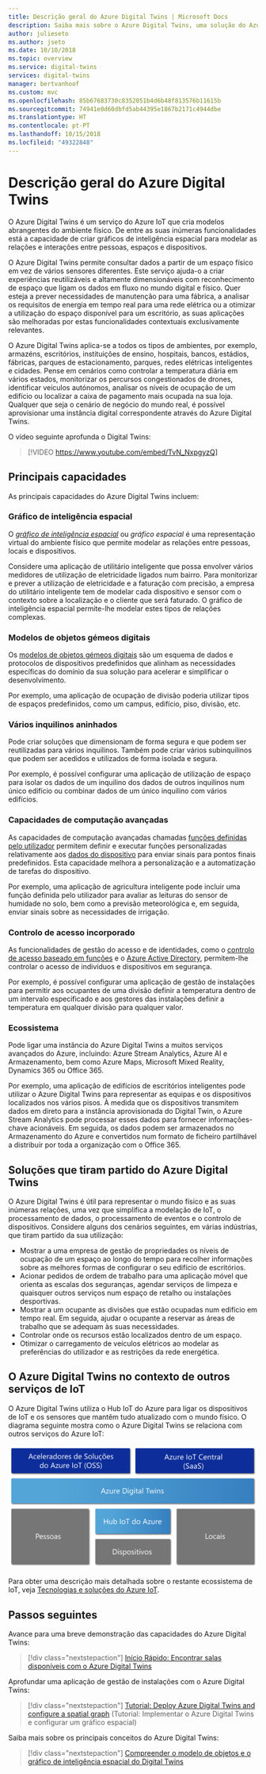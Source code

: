 ```yaml
---
title: Descrição geral do Azure Digital Twins | Microsoft Docs
description: Saiba mais sobre o Azure Digital Twins, uma solução do Azure IoT para inteligência espacial.
author: julieseto
ms.author: jseto
ms.date: 10/10/2018
ms.topic: overview
ms.service: digital-twins
services: digital-twins
manager: bertvanhoof
ms.custom: mvc
ms.openlocfilehash: 85b67683730c8352051b4d6b48f813576b11615b
ms.sourcegitcommit: 74941e0d60dbfd5ab44395e1867b2171c4944dbe
ms.translationtype: HT
ms.contentlocale: pt-PT
ms.lasthandoff: 10/15/2018
ms.locfileid: "49322848"
---
```

# <a name="overview-of-azure-digital-twins"></a>Descrição geral do Azure Digital Twins

O Azure Digital Twins é um serviço do Azure IoT que cria modelos abrangentes do ambiente físico. De entre as suas inúmeras funcionalidades está a capacidade de criar gráficos de inteligência espacial para modelar as relações e interações entre pessoas, espaços e dispositivos.

O Azure Digital Twins permite consultar dados a partir de um espaço físico em vez de vários sensores diferentes. Este serviço ajuda-o a criar experiências reutilizáveis e altamente dimensionáveis com reconhecimento de espaço que ligam os dados em fluxo no mundo digital e físico. Quer esteja a prever necessidades de manutenção para uma fábrica, a analisar os requisitos de energia em tempo real para uma rede elétrica ou a otimizar a utilização do espaço disponível para um escritório, as suas aplicações são melhoradas por estas funcionalidades contextuais exclusivamente relevantes.

O Azure Digital Twins aplica-se a todos os tipos de ambientes, por exemplo, armazéns, escritórios, instituições de ensino, hospitais, bancos, estádios, fábricas, parques de estacionamento, parques, redes elétricas inteligentes e cidades. Pense em cenários como controlar a temperatura diária em vários estados, monitorizar os percursos congestionados de drones, identificar veículos autónomos, analisar os níveis de ocupação de um edifício ou localizar a caixa de pagamento mais ocupada na sua loja. Qualquer que seja o cenário de negócio do mundo real, é possível aprovisionar uma instância digital correspondente através do Azure Digital Twins.

O vídeo seguinte aprofunda o Digital Twins:

> [!VIDEO https://www.youtube.com/embed/TvN_NxpgyzQ]

## <a name="key-capabilities"></a>Principais capacidades

As principais capacidades do Azure Digital Twins incluem:

### <a name="spatial-intelligence-graph"></a>Gráfico de inteligência espacial

O [*gráfico de inteligência espacial*](./concepts-objectmodel-spatialgraph.md) ou *gráfico espacial* é uma representação virtual do ambiente físico que permite modelar as relações entre pessoas, locais e dispositivos.

Considere uma aplicação de utilitário inteligente que possa envolver vários medidores de utilização de eletricidade ligados num bairro. Para monitorizar e prever a utilização de eletricidade e a faturação com precisão, a empresa do utilitário inteligente tem de modelar cada dispositivo e sensor com o contexto sobre a localização e o cliente que será faturado. O gráfico de inteligência espacial permite-lhe modelar estes tipos de relações complexas.

### <a name="digital-twin-object-models"></a>Modelos de objetos gémeos digitais

Os [modelos de objetos gémeos digitais](./concepts-objectmodel-spatialgraph.md) são um esquema de dados e protocolos de dispositivos predefinidos que alinham as necessidades específicas do domínio da sua solução para acelerar e simplificar o desenvolvimento.

Por exemplo, uma aplicação de ocupação de divisão poderia utilizar tipos de espaços predefinidos, como um campus, edifício, piso, divisão, etc.

### <a name="multiple-and-nested-tenants"></a>Vários inquilinos aninhados

Pode criar soluções que dimensionam de forma segura e que podem ser reutilizadas para vários inquilinos. Também pode criar vários subinquilinos que podem ser acedidos e utilizados de forma isolada e segura.

Por exemplo, é possível configurar uma aplicação de utilização de espaço para isolar os dados de um inquilino dos dados de outros inquilinos num único edifício ou combinar dados de um único inquilino com vários edifícios.

### <a name="advanced-compute-capabilities"></a>Capacidades de computação avançadas

As capacidades de computação avançadas chamadas [funções definidas pelo utilizador](./concepts-user-defined-functions.md) permitem definir e executar funções personalizadas relativamente aos [dados do dispositivo](./concepts-device-ingress.md) para enviar sinais para pontos finais predefinidos. Esta capacidade melhora a personalização e a automatização de tarefas do dispositivo.

Por exemplo, uma aplicação de agricultura inteligente pode incluir uma função definida pelo utilizador para avaliar as leituras do sensor de humidade no solo, bem como a previsão meteorológica e, em seguida, enviar sinais sobre as necessidades de irrigação.

### <a name="built-in-access-control"></a>Controlo de acesso incorporado

As funcionalidades de gestão do acesso e de identidades, como o [controlo de acesso baseado em funções](./security-role-based-access-control.md) e o [Azure Active Directory](./security-authenticating-apis.md), permitem-lhe controlar o acesso de indivíduos e dispositivos em segurança.

Por exemplo, é possível configurar uma aplicação de gestão de instalações para permitir aos ocupantes de uma divisão definir a temperatura dentro de um intervalo especificado e aos gestores das instalações definir a temperatura em qualquer divisão para qualquer valor.

### <a name="ecosystem"></a>Ecossistema

Pode ligar uma instância do Azure Digital Twins a muitos serviços avançados do Azure, incluindo: Azure Stream Analytics, Azure AI e Armazenamento, bem como Azure Maps, Microsoft Mixed Reality, Dynamics 365 ou Office 365.

Por exemplo, uma aplicação de edifícios de escritórios inteligentes pode utilizar o Azure Digital Twins para representar as equipas e os dispositivos localizados nos vários pisos. À medida que os dispositivos transmitem dados em direto para a instância aprovisionada do Digital Twin, o Azure Stream Analytics pode processar esses dados para fornecer informações-chave acionáveis. Em seguida, os dados podem ser armazenados no Armazenamento do Azure e convertidos num formato de ficheiro partilhável a distribuir por toda a organização com o Office 365.

## <a name="solutions-that-benefit-from-azure-digital-twins"></a>Soluções que tiram partido do Azure Digital Twins

O Azure Digital Twins é útil para representar o mundo físico e as suas inúmeras relações, uma vez que simplifica a modelação de IoT, o processamento de dados, o processamento de eventos e o controlo de dispositivos. Considere alguns dos cenários seguintes, em várias indústrias, que tiram partido da sua utilização:

* Mostrar a uma empresa de gestão de propriedades os níveis de ocupação de um espaço ao longo do tempo para recolher informações sobre as melhores formas de configurar o seu edifício de escritórios.
* Acionar pedidos de ordem de trabalho para uma aplicação móvel que orienta as escalas dos seguranças, agendar serviços de limpeza e quaisquer outros serviços num espaço de retalho ou instalações desportivas.
* Mostrar a um ocupante as divisões que estão ocupadas num edifício em tempo real. Em seguida, ajudar o ocupante a reservar as áreas de trabalho que se adequam às suas necessidades.
* Controlar onde os recursos estão localizados dentro de um espaço.
* Otimizar o carregamento de veículos elétricos ao modelar as preferências do utilizador e as restrições da rede energética.

## <a name="azure-digital-twins-in-the-context-of-other-iot-services"></a>O Azure Digital Twins no contexto de outros serviços de IoT

O Azure Digital Twins utiliza o Hub IoT do Azure para ligar os dispositivos de IoT e os sensores que mantêm tudo atualizado com o mundo físico. O diagrama seguinte mostra como o Azure Digital Twins se relaciona com outros serviços do Azure IoT:

![O Azure Digital Twins é um serviço criado com base no Hub IoT do Azure](./media/overview/azure-digital-twins-in-iot-ecosystem.png)

Para obter uma descrição mais detalhada sobre o restante ecossistema de IoT, veja [Tecnologias e soluções do Azure IoT](https://docs.microsoft.com/azure/iot-fundamentals/iot-services-and-technologies).

## <a name="next-steps"></a>Passos seguintes

Avance para uma breve demonstração das capacidades do Azure Digital Twins:

> [!div class="nextstepaction"]
> [Início Rápido: Encontrar salas disponíveis com o Azure Digital Twins](./quickstart-view-occupancy-dotnet.md)

Aprofundar uma aplicação de gestão de instalações com o Azure Digital Twins:

> [!div class="nextstepaction"]
> [Tutorial: Deploy Azure Digital Twins and configure a spatial graph](./tutorial-facilities-setup.md) (Tutorial: Implementar o Azure Digital Twins e configurar um gráfico espacial)

Saiba mais sobre os principais conceitos do Azure Digital Twins:

> [!div class="nextstepaction"]
> [Compreender o modelo de objetos e o gráfico de inteligência espacial do Digital Twins](./concepts-objectmodel-spatialgraph.md)
